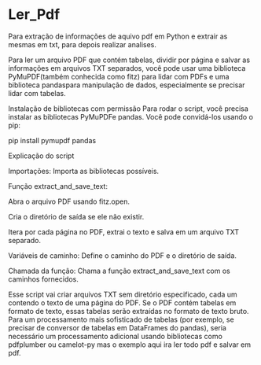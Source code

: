# Ler_Pdf
Para extração de informações de aquivo pdf em Python e extrair as mesmas em txt, para depois realizar analises.

Para ler um arquivo PDF que contém tabelas, dividir por página e salvar as informações em arquivos TXT separados, você pode usar uma biblioteca PyMuPDF(também conhecida como fitz) para lidar com PDFs e uma biblioteca pandaspara manipulação de dados, especialmente se precisar lidar com tabelas.


Instalação de bibliotecas com permissão
Para rodar o script, você precisa instalar as bibliotecas PyMuPDFe pandas. Você pode convidá-los usando o pip:

pip install pymupdf pandas


Explicação do script

Importações: Importa as bibliotecas possíveis.

Função extract_and_save_text:

Abra o arquivo PDF usando fitz.open.

Cria o diretório de saída se ele não existir.

Itera por cada página no PDF, extrai o texto e salva em um arquivo TXT separado.

Variáveis ​​de caminho: Define o caminho do PDF e o diretório de saída.

Chamada da função: Chama a função extract_and_save_text com os caminhos fornecidos.

Esse script vai criar arquivos TXT sem diretório especificado, cada um contendo o texto de uma página do PDF. 
Se o PDF contém tabelas em formato de texto, essas tabelas serão extraídas no formato de texto bruto. 
Para um processamento mais sofisticado de tabelas (por exemplo, se precisar de conversor de tabelas em DataFrames do pandas), seria necessário um processamento adicional usando bibliotecas como pdfplumber ou camelot-py mas o exemplo aqui ira ler todo pdf e salvar em pdf.
